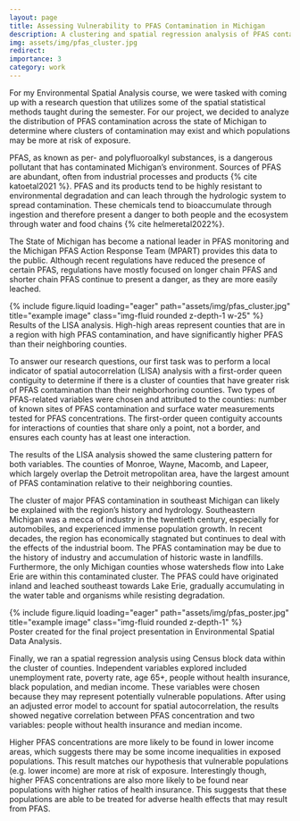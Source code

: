 ```yaml
---
layout: page
title: Assessing Vulnerability to PFAS Contamination in Michigan
description: A clustering and spatial regression analysis of PFAS contamination across the state of Michigan.
img: assets/img/pfas_cluster.jpg
redirect: 
importance: 3
category: work
---
```


For my Environmental Spatial Analysis course, we were tasked with coming up with a research question that utilizes some of the spatial statistical methods taught during the semester. For our project, we decided to analyze the distribution of PFAS contamination across the state of Michigan to determine where clusters of contamination may exist and which populations may be more at risk of exposure.

PFAS, as known as per- and polyfluoroalkyl substances, is a dangerous pollutant that has contaminated Michigan’s environment. Sources of PFAS are abundant, often from industrial processes and products {% cite katoetal2021 %}. PFAS and its products tend to be highly resistant to environmental degradation and can leach through the hydrologic system to spread contamination. These chemicals tend to bioaccumulate through ingestion and therefore present a danger to both people and the ecosystem through water and food chains {% cite helmeretal2022%}.

The State of Michigan has become a national leader in PFAS monitoring and the Michigan PFAS Action Response Team (MPART) provides this data to the public. Although recent regulations have reduced the presence of certain PFAS, regulations have mostly focused on longer chain PFAS and shorter chain PFAS continue to present a danger, as they are more easily leached.


<div class="row justify-content-center text-center">
    <div class="col-sm mt-3 mt-md-0">
        {% include figure.liquid loading="eager" path="assets/img/pfas_cluster.jpg" title="example image" class="img-fluid rounded z-depth-1 w-25" %}
    </div>
</div>
<div class="caption">
    Results of the LISA analysis. High-high areas represent counties that are in a region with high PFAS contamination, and have significantly higher PFAS than their neighboring counties.
</div>

To answer our research questions, our first task was to perform a local indicator of spatial autocorrelation (LISA) analysis with a first-order queen contiguity to determine if there is a cluster of counties that have greater risk of PFAS contamination than their neighborhoring counties. Two types of PFAS-related variables were chosen and attributed to the counties: number of known sites of PFAS contamination and surface water measurements tested for PFAS concentrations. The first-order queen contiguity accounts for interactions of counties that share only a point, not a border, and ensures each county has at least one interaction.

The results of the LISA analysis showed the same clustering pattern for both variables. The counties of Monroe, Wayne, Macomb, and Lapeer, which largely overlap the Detroit metropolitan area, have the largest amount of PFAS contamination relative to their neighboring counties.

The cluster of major PFAS contamination in southeast Michigan can likely be explained with the region’s history and hydrology. Southeastern Michigan was a mecca of industry in the twentieth century, especially for automobiles, and experienced immense population growth. In recent decades, the region has economically stagnated but continues to deal with the effects of the industrial boom. The PFAS contamination may be due to the history of industry and accumulation of historic waste in landfills. Furthermore, the only Michigan counties whose watersheds flow into Lake Erie are within this contaminated cluster. The PFAS could have originated inland and leached southeast towards Lake Erie, gradually accumulating in the water table and organisms while resisting degradation.

<div class="row">
    <div class="col-sm mt-3 mt-md-0">
        {% include figure.liquid loading="eager" path="assets/img/pfas_poster.jpg" title="example image" class="img-fluid rounded z-depth-1" %}
    </div>
</div>
<div class="caption">
    Poster created for the final project presentation in Environmental Spatial Data Analysis.
</div>

Finally, we ran a spatial regression analysis using Census block data within the cluster of counties. Independent variables explored included unemployment rate, poverty rate, age 65+, people without health insurance, black population, and median income. These variables were chosen because they may represent potentially vulnerable populations. After using an adjusted error model to account for spatial autocorrelation, the results showed negative correlation between PFAS concentration and two variables: people without health insurance and median income. 

Higher PFAS concentrations are more likely to be found in lower income areas, which suggests there may be some income inequalities in exposed populations. This result matches our hypothesis that vulnerable populations (e.g. lower income) are more at risk of exposure. Interestingly though, higher PFAS concentrations are also more likely to be found near populations with higher ratios of health insurance. This suggests that these populations are able to be treated for adverse health effects that may result from PFAS.